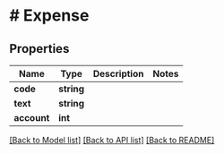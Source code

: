 # # Expense

## Properties

Name | Type | Description | Notes
------------ | ------------- | ------------- | -------------
**code** | **string** |  |
**text** | **string** |  |
**account** | **int** |  |

[[Back to Model list]](../../README.md#models) [[Back to API list]](../../README.md#endpoints) [[Back to README]](../../README.md)
